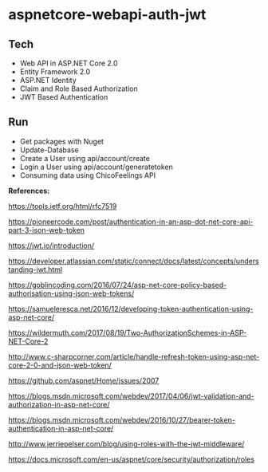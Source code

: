 # aspnetcore-webapi-auth-jwt

## Tech

* Web API in ASP.NET Core 2.0
* Entity Framework 2.0
* ASP.NET Identity
* Claim and Role Based Authorization
* JWT Based Authentication

## Run

* Get packages with Nuget
* Update-Database
* Create a User using api/account/create
* Login a User using api/account/generatetoken
* Consuming data using ChicoFeelings API

**References:**

https://tools.ietf.org/html/rfc7519

https://pioneercode.com/post/authentication-in-an-asp-dot-net-core-api-part-3-json-web-token

https://jwt.io/introduction/

https://developer.atlassian.com/static/connect/docs/latest/concepts/understanding-jwt.html

https://goblincoding.com/2016/07/24/asp-net-core-policy-based-authorisation-using-json-web-tokens/

https://samueleresca.net/2016/12/developing-token-authentication-using-asp-net-core/

https://wildermuth.com/2017/08/19/Two-AuthorizationSchemes-in-ASP-NET-Core-2

http://www.c-sharpcorner.com/article/handle-refresh-token-using-asp-net-core-2-0-and-json-web-token/

https://github.com/aspnet/Home/issues/2007

https://blogs.msdn.microsoft.com/webdev/2017/04/06/jwt-validation-and-authorization-in-asp-net-core/

https://blogs.msdn.microsoft.com/webdev/2016/10/27/bearer-token-authentication-in-asp-net-core/

http://www.jerriepelser.com/blog/using-roles-with-the-jwt-middleware/

https://docs.microsoft.com/en-us/aspnet/core/security/authorization/roles